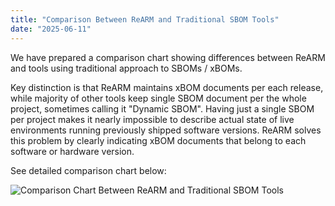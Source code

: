 ```yaml
---
title: "Comparison Between ReARM and Traditional SBOM Tools"
date: "2025-06-11"
---
```


We have prepared a comparison chart showing differences between ReARM and tools using traditional approach to SBOMs / xBOMs. 

Key distinction is that ReARM maintains xBOM documents per each release, while majority of other tools keep single SBOM document per the whole project, sometimes calling it "Dynamic SBOM". Having just a single SBOM per project makes it nearly impossible to describe actual state of live environments running previously shipped software versions. ReARM solves this problem by clearly indicating xBOM documents that belong to each software or hardware version.

See detailed comparison chart below:

![Comparison Chart Between ReARM and Traditional SBOM Tools](/blog_images/ReARM_vs_competition.png)
